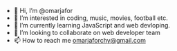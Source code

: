 - 👋 Hi, I’m @omarjafor
- 👀 I’m interested in coding, music, movies, football etc.
- 🌱 I’m currently learning JavaScript and web devloping.
- 💞️ I’m looking to collaborate on web developer team
- 📫 How to reach me omarjaforchy@gmail.com

<!---
omarjafor/omarjafor is a ✨ special ✨ repository because its `README.md` (this file) appears on your GitHub profile.
You can click the Preview link to take a look at your changes.
--->

